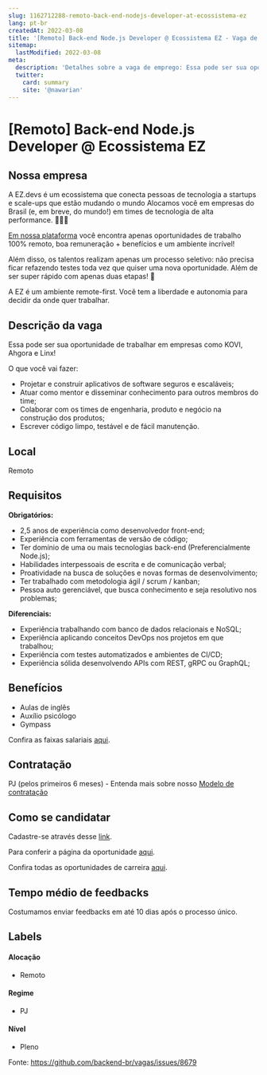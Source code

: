 ```yaml
---
slug: 1162712288-remoto-back-end-nodejs-developer-at-ecossistema-ez
lang: pt-br
createdAt: 2022-03-08
title: '[Remoto] Back-end Node.js Developer @ Ecossistema EZ - Vaga de Emprego'
sitemap:
  lastModified: 2022-03-08
meta:
  description: 'Detalhes sobre a vaga de emprego: Essa pode ser sua oportunidade de trabalhar em empresas como KOVI, Ahgora e Linx! O que você vai fazer: - Projetar e construir aplicativos de software seguros e escaláveis; - Atuar como mentor e disseminar conhecimento para outros membros do time; - Colaborar com os times de engenharia, produto e negócio na construção dos produtos; - Escrever código limpo, testável e de fácil manutenção.'
  twitter:
    card: summary
    site: '@nawarian'
---
```


# [Remoto] Back-end Node.js Developer @ Ecossistema EZ

## Nossa empresa

A EZ.devs é um ecossistema que conecta pessoas de tecnologia a startups e scale-ups que estão mudando o mundo
Alocamos você em empresas do Brasil (e, em breve, do mundo!) em times de tecnologia de alta performance. 👩🏽‍💻

[Em nossa plataforma](https://talentos.ezdevs.com.br/?ref=g_git) você encontra apenas oportunidades de trabalho 100% remoto, boa remuneração + benefícios e um ambiente incrível!

Além disso, os talentos realizam apenas um processo seletivo: não precisa ficar refazendo testes toda vez que quiser uma nova oportunidade. Além de ser super rápido com apenas duas etapas! 🤩

A EZ é um ambiente remote-first. Você tem a liberdade e autonomia para decidir da onde quer trabalhar.

## Descrição da vaga

Essa pode ser sua oportunidade de trabalhar em empresas como KOVI, Ahgora e Linx!

O que você vai fazer:

- Projetar e construir aplicativos de software seguros e escaláveis;
- Atuar como mentor e disseminar conhecimento para outros membros do time;
- Colaborar com os times de engenharia, produto e negócio na construção dos produtos;
- Escrever código limpo, testável e de fácil manutenção.

## Local

Remoto

## Requisitos

**Obrigatórios:**

- 2,5 anos de experiência como desenvolvedor front-end;
- Experiência com ferramentas de versão de código;
- Ter domínio de uma ou mais tecnologias back-end (Preferencialmente Node.js);
- Habilidades interpessoais de escrita e de comunicação verbal;
- Proatividade na busca de soluções e novas formas de desenvolvimento;
- Ter trabalhado com metodologia ágil / scrum / kanban;
- Pessoa auto gerenciável, que busca conhecimento e seja resolutivo nos problemas;


**Diferenciais:**

- Experiência trabalhando com banco de dados relacionais e NoSQL;
- Experiência aplicando conceitos DevOps nos projetos em que trabalhou;
- Experiência com testes automatizados e ambientes de CI/CD;
- Experiência sólida desenvolvendo APIs com REST, gRPC ou GraphQL;


## Benefícios

- Aulas de inglês
- Auxílio psicólogo
- Gympass

Confira as faixas salariais [aqui](https://talentos.ezdevs.com.br/salarios/?ref=g_git).

## Contratação

PJ (pelos primeiros 6 meses) - Entenda mais sobre nosso [Modelo de contratação](https://talentos.ezdevs.com.br/modelo-de-contratacao/?ref=g_git)

## Como se candidatar

Cadastre-se através desse [link](https://app.ezdevs.com.br/cadastro/?ref=g_git).

Para conferir a página da oportunidade [aqui](https://talentos.ezdevs.com.br/carreiras/back-end-pleno/?ref=g_git).

Confira todas as oportunidades de carreira [aqui](https://talentos.ezdevs.com.br/carreiras-do-ecossistema/?ref=g_git).

## Tempo médio de feedbacks

Costumamos enviar feedbacks em até 10 dias após o processo único.

## Labels

#### Alocação
- Remoto

#### Regime
- PJ

#### Nível
- Pleno

Fonte: https://github.com/backend-br/vagas/issues/8679